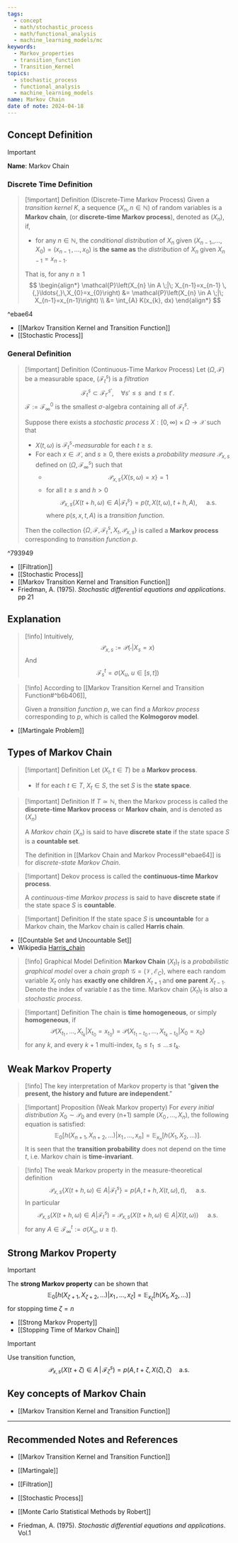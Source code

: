 ```yaml
---
tags:
  - concept
  - math/stochastic_process
  - math/functional_analysis
  - machine_learning_models/mc
keywords:
  - Markov_properties
  - transition_function
  - Transition_Kernel
topics:
  - stochastic_process
  - functional_analysis
  - machine_learning_models
name: Markov Chain
date of note: 2024-04-18
---
```


## Concept Definition

>[!important]
>**Name**:  Markov Chain

### Discrete Time  Definition  

>[!important] Definition (Discrete-Time Markov Process)
>Given a *transition kernel* $K$, a sequence $(X_{n}, n \in \mathbb{N})$ of random variables is a **Markov chain**, (or **discrete-time Markov process**), denoted as $(X_{n})$,  if, 
>- for any $n \in \mathbb{N}$, the *conditional distribution* of $X_{n}$ given $(X_{n-1} ,{,}\ldots{,}\,X_{0}) = ( x_{n-1}\,{,}\ldots{,}\,x_{0})$ is **the same as** the *distribution* of $X_{n}$ given $X_{n - 1} = x_{n-1}.$
> 
> That is, for any $n \ge 1$
>$$
>\begin{align*}
>\mathcal{P}\left(X_{n} \in A \;|\; X_{n-1}=x_{n-1} \,{,}\ldots{,}\,X_{0}=x_{0}\right) &= \mathcal{P}\left(X_{n} \in A \;|\; X_{n-1}=x_{n-1}\right) \\
>&= \int_{A} K(x_{k}, dx)
\end{align*}
>$$

^ebae64

- [[Markov Transition Kernel and Transition Function]]
- [[Stochastic Process]]

### General Definition

>[!important] Definition (Continuous-Time Markov Process)
>Let $(\Omega, \mathscr{F})$ be a measurable space, $(\mathscr{F}_{t}^{s})$ is a *filtration* $$\mathscr{F}_{t}^{s} \subset \mathscr{F}_{t'}^{s'}, \quad \forall s' \le s \;\text{ and }\; t \le t'.$$ $\mathscr{F} := \mathscr{F}_{{\infty}}^{0}$ is the smallest $\sigma$-algebra containing all of $\mathscr{F}_{t}^{s}$.  
>
>Suppose there exists a *stochastic process* $X: [0, \infty) \times \Omega \to \mathcal{X}$ such that 
>- $X(t, \omega)$ is *$\mathscr{F}_{t}^{s}$-measurable* for each $t \ge s$. 
>- For each $x\in \mathcal{X}$, and $s \ge 0$, there exists a *probability measure* $\mathcal{P}_{x, s}$ defined on $(\Omega, \mathscr{F}_{\infty}^{s})$ such that
>	- $$\mathcal{P}_{x,s}\left\{ X(s, \omega) = x \right\} = 1$$
>	- for all $t \ge s$ and $h >0$ $$\mathcal{P}_{x,s}\left\{ X(t+h, \omega) \in A | \mathscr{F}_{t}^{s} \right\} = p(t, X(t, \omega), t+h, A), \quad \text{ a.s.}$$ where $p(s, x, t, A)$ is a *transition  function*.
>
>Then the collection $\left\{\Omega, \mathscr{F}, \mathscr{F}_{t}^s, X_{t}, \mathcal{P}_{x,s}  \right\}$ is called a **Markov process** corresponding to *transition function* $p$.

^793949

- [[Filtration]]
- [[Stochastic Process]]
- [[Markov Transition Kernel and Transition Function]]
- Friedman, A. (1975). *Stochastic differential equations and applications*. pp 21

## Explanation

>[!info]
>Intuitively, $$\mathcal{P}_{x,s} := \mathcal{P}(\cdot | X_{s} =x)$$
>And $$\mathscr{F}_{s}^{t} = \sigma \left( X_{u}, \; u\in [s,t] \right)$$

>[!info]
>According to [[Markov Transition Kernel and Transition Function#^b6b406]], 
>
>Given a *transition function* $p$, we can find a *Markov process* corresponding to $p$, which is called the **Kolmogorov model**.

- [[Martingale Problem]]


## Types of Markov Chain

>[!important] Definition
>Let   $(X_{t}, t\in T)$ be a **Markov process**.
>- If for each $t\in T$,  $X_{t} \in S$, the set $S$ is the **state space**. 

>[!important] Definition
>If $T \simeq \mathbb{N}$, then the Markov process  is called the **discrete-time Markov process** or **Markov chain**, and is denoted as $(X_{n})$
>
>A *Markov chain* $(X_{n})$ is said to have **discrete state** if the state space $S$ is a **countable set**.  
>
>The definition in [[Markov Chain and Markov Process#^ebae64]] is for *discrete-state Markov Chain*.


>[!important] De[](Markov%20Chain%20and%20Markov%20Process.md#^ebae64)kov process is called the **continuous-time Markov process**. 
>
>A *continuous-time Markov process* is said to have **discrete state** if the state space $S$ is **countable**.

>[!important] Definition
>If the state space $S$ is **uncountable** for a Markov chain, the Markov chain is called **Harris chain**.

- [[Countable Set and Uncountable Set]]
- Wikipedia [Harris_chain](https://en.wikipedia.org/wiki/Harris_chain)


>[!info] Graphical Model Definition
>**Markov Chain** $(X_t)_t$ is a *probabilistic graphical model* over a *chain graph* $\mathcal{G}=(\mathcal{V}, \mathcal{E}_{C})$,  where each random variable $X_t$ only has **exactly one children** $X_{t+1}$ and **one parent** $X_{t-1}$. Denote the index of variable $t$ as the time. Markov chain  $(X_t)_t$ is also a *stochastic process*. 

>[!important] Definition
>The chain is **time homogeneous**, or simply **homogeneous**, if
>$$
>\mathcal{P}(X_{t_{1}} \,{,}\ldots{,}\, X_{t_{k}} | X_{t_{0}} = x_{t_{0}}) = \mathcal{P}(X_{t_{1} - t_{0}} \,{,}\ldots{,}\, X_{t_{k} - t_{0}} | X_{0} = x_{0})
>$$
>for any $k$, and every $k+1$ multi-index, $t_{0} \leq t_{1} \,{\leq}\ldots{\leq}\,t_{k}.$





## Weak Markov Property

>[!info]
>The key interpretation of Markov property is that "**given the present, the history and future are independent**."


>[!important] Proposition (Weak Markov property) 
>For *every initial distribution* $X_{0} \sim \mathcal{P}_{0}$ and every (n+1) sample $(X_{0} \,{,}\ldots{,}\, X_{n})$, the following equation is satisfied:
> $$
> \mathbb{E}_{0}\left[h\left(X_{n+1}, X_{n+2}, \ldots \right) | x_{1} \,{,}\ldots{,}\,x_{n} \right] = \mathbb{E}_{x_{n}}\left[h\left(X_{1}, X_{2}, \ldots \right) \right].
> $$ 
> It is seen that the **transition probability** does not depend on the time $t$, i.e. Markov chain is **time-invariant**.

>[!info]
>The weak Markov property in the measure-theoretical definition
> $$\mathcal{P}_{x,s}\left\{ X(t+h, \omega) \in A | \mathscr{F}_{t}^{s} \right\} = p(A, t+h, X(t, \omega), t), \quad \text{ a.s.}$$
> In particular
> $$
> \mathcal{P}_{x,s}\left( X(t+h, \omega) \in A | \mathscr{F}_{t}^{s} \right) = \mathcal{P}_{x,s}\left( X(t+h, \omega) \in A | X(t, \omega) \right)  \quad \text{ a.s.}
> $$
> for any $A \in \mathscr{F}_{\infty}^{t} := \sigma \left( X_{u}, \; u \ge t \right).$

## Strong Markov Property


>[!important]
>The **strong Markov property** can be shown that 
>$$
>\mathbb{E}_{0}\left[h\left(X_{\zeta+1}, X_{\zeta+2}, \ldots \right) | x_{1} \,{,}\ldots{,}\,x_{\zeta} \right] = \mathbb{E}_{x_{\zeta}}\left[h\left(X_{1}, X_{2}, \ldots \right) \right]
>$$ 
>for stopping time $\zeta = n$

- [[Strong Markov Property]]
- [[Stopping Time of Markov Chain]]

>[!important]
>Use transition function, 
>$$
>\mathcal{P}_{x,s}\left( X(t+ \zeta) \in A \,|\, \mathscr{F}_{\zeta}^{s} \right) = p(A,\, t+\zeta,\, X(\zeta),\, \zeta) \quad \text{a.s.}
>$$

## Key concepts of Markov Chain

- [[Markov Transition Kernel and Transition Function]]




-----------
##  Recommended Notes and References

- [[Markov Transition Kernel and Transition Function]]
- [[Martingale]]
- [[Filtration]]

- [[Stochastic Process]]

- [[Monte Carlo Statistical Methods by Robert]]
- Friedman, A. (1975). *Stochastic differential equations and applications*. Vol.1